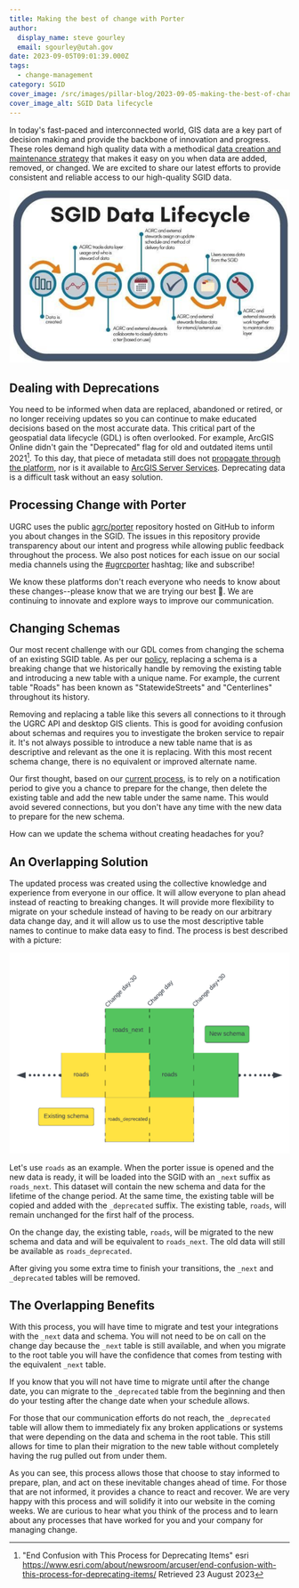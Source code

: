 ```yaml
---
title: Making the best of change with Porter
author:
  display_name: steve gourley
  email: sgourley@utah.gov
date: 2023-09-05T09:01:39.000Z
tags:
  - change-management
category: SGID
cover_image: /src/images/pillar-blog/2023-09-05-making-the-best-of-change-with-porter/sgid_lifecycle.jpg
cover_image_alt: SGID Data lifecycle
---
```


In today's fast-paced and interconnected world, GIS data are a key part of decision making and provide the backbone of innovation and progress. These roles demand high quality data with a methodical [data creation and maintenance strategy](/blog/2018-02-05-sgid-data-lifecycle) that makes it easy on you when data are added, removed, or changed. We are excited to share our latest efforts to provide consistent and reliable access to our high-quality SGID data.

![SGID Data lifecycle](../../images/pillar-blog/2023-09-05-making-the-best-of-change-with-porter/sgid_lifecycle.jpg)

## Dealing with Deprecations

You need to be informed when data are replaced, abandoned or retired, or no longer receiving updates so you can continue to make educated decisions based on the most accurate data. This critical part of the geospatial data lifecycle (GDL) is often overlooked. For example, ArcGIS Online didn't gain the "Deprecated" flag for old and outdated items until 2021[^deprecated]. To this day, that piece of metadata still does not [propagate through the platform](https://community.esri.com/t5/arcgis-online-ideas/use-deprecation-flag-through-platform/idi-p/941737), nor is it available to [ArcGIS Server Services](https://community.esri.com/t5/arcgis-enterprise-ideas/allow-marking-arcgis-server-services-as-deprecated/idi-p/1281015). Deprecating data is a difficult task without an easy solution.

## Processing Change with Porter

UGRC uses the public [agrc/porter](https://github.com/agrc/porter/issues?q=is%3Aissue+is%3Aopen+sort%3Aupdated-desc) repository hosted on GitHub to inform you about changes in the SGID. The issues in this repository provide transparency about our intent and progress while allowing public feedback throughout the process. We also post notices for each issue on our social media channels using the [#ugrcporter](https://twitter.com/hashtag/ugrcporter) hashtag; like and subscribe!

We know these platforms don't reach everyone who needs to know about these changes--please know that we are trying our best 💙️. We are continuing to innovate and explore ways to improve our communication.

## Changing Schemas

Our most recent challenge with our GDL comes from changing the schema of an existing SGID table. As per our [policy](/documentation/policy/sgid), replacing a schema is a breaking change that we historically handle by removing the existing table and introducing a new table with a unique name. For example, the current table "Roads" has been known as "StatewideStreets" and "Centerlines" throughout its history.

Removing and replacing a table like this severs all connections to it through the UGRC API and desktop GIS clients. This is good for avoiding confusion about schemas and requires you to investigate the broken service to repair it. It's not always possible to introduce a new table name that is as descriptive and relevant as the one it is replacing. With this most recent schema change, there is no equivalent or improved alternate name.

Our first thought, based on our [current process](/documentation/policy/sgid), is to rely on a notification period to give you a chance to prepare for the change, then delete the existing table and add the new table under the same name. This would avoid severed connections, but you don't have any time with the new data to prepare for the new schema.

How can we update the schema without creating headaches for you?

## An Overlapping Solution

The updated process was created using the collective knowledge and experience from everyone in our office. It will allow everyone to plan ahead instead of reacting to breaking changes. It will provide more flexibility to migrate on your schedule instead of having to be ready on our arbitrary data change day, and it will allow us to use the most descriptive table names to continue to make data easy to find. The process is best described with a picture:

![Porter GDL](../../images/pillar-blog/2023-09-05-making-the-best-of-change-with-porter/porter-gdl.png)

Let's use `roads` as an example. When the porter issue is opened and the new data is ready, it will be loaded into the SGID with an `_next` suffix as `roads_next`. This dataset will contain the new schema and data for the lifetime of the change period. At the same time, the existing table will be copied and added with the `_deprecated` suffix. The existing table, `roads`, will remain unchanged for the first half of the process.

On the change day, the existing table, `roads`, will be migrated to the new schema and data and will be equivalent to `roads_next`. The old data will still be available as `roads_deprecated`.

After giving you some extra time to finish your transitions, the `_next` and `_deprecated` tables will be removed.

## The Overlapping Benefits

With this process, you will have time to migrate and test your integrations with the `_next` data and schema. You will not need to be on call on the change day because the `_next` table is still available, and when you migrate to the root table you will have the confidence that comes from testing with the equivalent `_next` table.

If you know that you will not have time to migrate until after the change date, you can migrate to the `_deprecated` table from the beginning and then do your testing after the change date when your schedule allows.

For those that our communication efforts do not reach, the `_deprecated` table will allow them to immediately fix any broken applications or systems that were depending on the data and schema in the root table. This still allows for time to plan their migration to the new table without completely having the rug pulled out from under them.

As you can see, this process allows those that choose to stay informed to prepare, plan, and act on these inevitable changes ahead of time. For those that are not informed, it provides a chance to react and recover. We are very happy with this process and will solidify it into our website in the coming weeks. We are curious to hear what you think of the process and to learn about any processes that have worked for you and your company for managing change.

[^deprecated]: "End Confusion with This Process for Deprecating Items" esri <https://www.esri.com/about/newsroom/arcuser/end-confusion-with-this-process-for-deprecating-items/> Retrieved 23 August 2023
